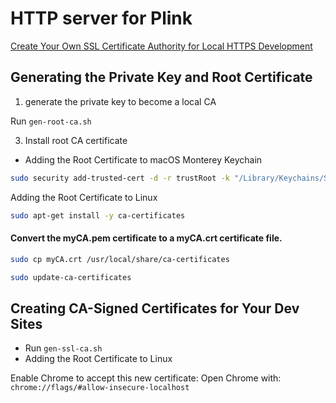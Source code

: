 HTTP server for Plink
=========
[Create Your Own SSL Certificate Authority for Local HTTPS Development](https://deliciousbrains.com/ssl-certificate-authority-for-local-https-development/#why-https-locally)

## Generating the Private Key and Root Certificate

1. generate the private key to become a local CA

Run `gen-root-ca.sh`

3. Install root CA certificate

- Adding the Root Certificate to macOS Monterey Keychain

```bash
sudo security add-trusted-cert -d -r trustRoot -k "/Library/Keychains/System.keychain" myCA.pem
```

Adding the Root Certificate to Linux

```bash
sudo apt-get install -y ca-certificates
```

#### Convert the myCA.pem certificate to a myCA.crt certificate file.

```bash
sudo cp myCA.crt /usr/local/share/ca-certificates

sudo update-ca-certificates

```
## Creating CA-Signed Certificates for Your Dev Sites

- Run `gen-ssl-ca.sh`
- Adding the Root Certificate to Linux

Enable Chrome to accept this new certificate:
Open Chrome with:
`chrome://flags/#allow-insecure-localhost`
